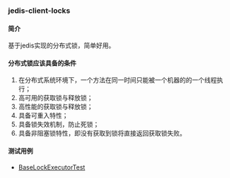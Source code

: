 ### jedis-client-locks
#### 简介
基于jedis实现的分布式锁，简单好用。

#### 分布式锁应该具备的条件
1. 在分布式系统环境下，一个方法在同一时间只能被一个机器的的一个线程执行；
2. 高可用的获取锁与释放锁；
3. 高性能的获取锁与释放锁；
4. 具备可重入特性；
5. 具备锁失效机制，防止死锁；
6. 具备非阻塞锁特性，即没有获取到锁将直接返回获取锁失败。


#### 测试用例
- [BaseLockExecutorTest](test/slive/jedis/client/lock/BaseLockExecutorTest.java)
